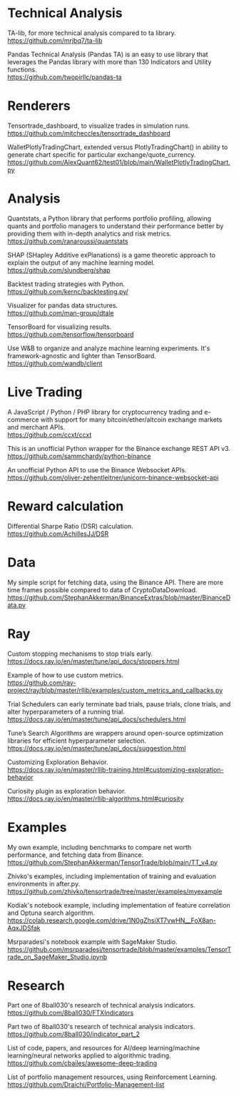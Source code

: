 # Technical Analysis
TA-lib, for more technical analysis compared to ta library.\
https://github.com/mrjbq7/ta-lib

Pandas Technical Analysis (Pandas TA) is an easy to use library that leverages the Pandas library with more than 130 Indicators and Utility functions.\
https://github.com/twopirllc/pandas-ta

# Renderers
Tensortrade_dashboard, to visualize trades in simulation runs.\
https://github.com/mitcheccles/tensortrade_dashboard

WalletPlotlyTradingChart, extended versus PlotlyTradingChart() in ability to generate chart specific for particular exchange/quote_currency.\
https://github.com/AlexQuant62/test01/blob/main/WalletPlotlyTradingChart.py

# Analysis
Quantstats, a Python library that performs portfolio profiling, allowing quants and portfolio managers to understand their performance better by providing them with in-depth analytics and risk metrics.\
https://github.com/ranaroussi/quantstats

SHAP (SHapley Additive exPlanations) is a game theoretic approach to explain the output of any machine learning model.\
https://github.com/slundberg/shap

Backtest trading strategies with Python.\
https://github.com/kernc/backtesting.py/

Visualizer for pandas data structures.\
https://github.com/man-group/dtale

TensorBoard for visualizing results.\
https://github.com/tensorflow/tensorboard

Use W&B to organize and analyze machine learning experiments. It's framework-agnostic and lighter than TensorBoard.\
https://github.com/wandb/client

# Live Trading
A JavaScript / Python / PHP library for cryptocurrency trading and e-commerce with support for many bitcoin/ether/altcoin exchange markets and merchant APIs.\
https://github.com/ccxt/ccxt

This is an unofficial Python wrapper for the Binance exchange REST API v3.\
https://github.com/sammchardy/python-binance

An unofficial Python API to use the Binance Websocket APIs.\
https://github.com/oliver-zehentleitner/unicorn-binance-websocket-api

# Reward calculation
Differential Sharpe Ratio (DSR) calculation.\
https://github.com/AchillesJJ/DSR

# Data
My simple script for fetching data, using the Binance API. There are more time frames possible compared to data of CryptoDataDownload.\
https://github.com/StephanAkkerman/BinanceExtras/blob/master/BinanceData.py

# Ray
Custom stopping mechanisms to stop trials early.\
https://docs.ray.io/en/master/tune/api_docs/stoppers.html

Example of how to use custom metrics.\
https://github.com/ray-project/ray/blob/master/rllib/examples/custom_metrics_and_callbacks.py

Trial Schedulers can early terminate bad trials, pause trials, clone trials, and alter hyperparameters of a running trial.\
https://docs.ray.io/en/master/tune/api_docs/schedulers.html

Tune’s Search Algorithms are wrappers around open-source optimization libraries for efficient hyperparameter selection.\
https://docs.ray.io/en/master/tune/api_docs/suggestion.html

Customizing Exploration Behavior.\
https://docs.ray.io/en/master/rllib-training.html#customizing-exploration-behavior

Curiosity plugin as exploration behavior.\
https://docs.ray.io/en/master/rllib-algorithms.html#curiosity

# Examples
My own example, including benchmarks to compare net worth performance, and fetching data from Binance.
https://github.com/StephanAkkerman/TensorTrade/blob/main/TT_v4.py

Zhivko's examples, including implementation of training and evaluation environments in after.py.\
https://github.com/zhivko/tensortrade/tree/master/examples/myexample

Kodiak's notebook example, including implementation of feature correlation and Optuna search algorithm.\
https://colab.research.google.com/drive/1N0gZhsiXT7vwHN__FoX8an-AqxJDSfak

Msrparadesi's notebook example with SageMaker Studio.\
https://github.com/msrparadesi/tensortrade/blob/master/examples/TensorTrade_on_SageMaker_Studio.ipynb

# Research
Part one of 8ball030's research of technical analysis indicators.\
https://github.com/8ball030/FTXIndicators

Part two of 8ball030's research of technical analysis indicators.\
https://github.com/8ball030/indicator_part_2

List of code, papers, and resources for AI/deep learning/machine learning/neural networks applied to algorithmic trading.\
https://github.com/cbailes/awesome-deep-trading

List of portfolio management resources, using Reinforcement Learning.\
https://github.com/Draichi/Portfolio-Management-list
